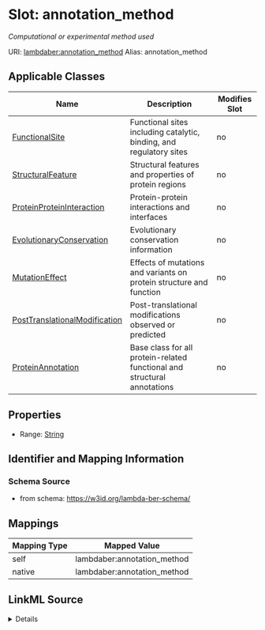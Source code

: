

# Slot: annotation_method 


_Computational or experimental method used_





URI: [lambdaber:annotation_method](https://w3id.org/lambda-ber-schema/annotation_method)
Alias: annotation_method

<!-- no inheritance hierarchy -->





## Applicable Classes

| Name | Description | Modifies Slot |
| --- | --- | --- |
| [FunctionalSite](FunctionalSite.md) | Functional sites including catalytic, binding, and regulatory sites |  no  |
| [StructuralFeature](StructuralFeature.md) | Structural features and properties of protein regions |  no  |
| [ProteinProteinInteraction](ProteinProteinInteraction.md) | Protein-protein interactions and interfaces |  no  |
| [EvolutionaryConservation](EvolutionaryConservation.md) | Evolutionary conservation information |  no  |
| [MutationEffect](MutationEffect.md) | Effects of mutations and variants on protein structure and function |  no  |
| [PostTranslationalModification](PostTranslationalModification.md) | Post-translational modifications observed or predicted |  no  |
| [ProteinAnnotation](ProteinAnnotation.md) | Base class for all protein-related functional and structural annotations |  no  |






## Properties

* Range: [String](String.md)




## Identifier and Mapping Information






### Schema Source


* from schema: https://w3id.org/lambda-ber-schema/




## Mappings

| Mapping Type | Mapped Value |
| ---  | ---  |
| self | lambdaber:annotation_method |
| native | lambdaber:annotation_method |




## LinkML Source

<details>
```yaml
name: annotation_method
description: Computational or experimental method used
from_schema: https://w3id.org/lambda-ber-schema/
rank: 1000
alias: annotation_method
owner: ProteinAnnotation
domain_of:
- ProteinAnnotation
range: string

```
</details>
